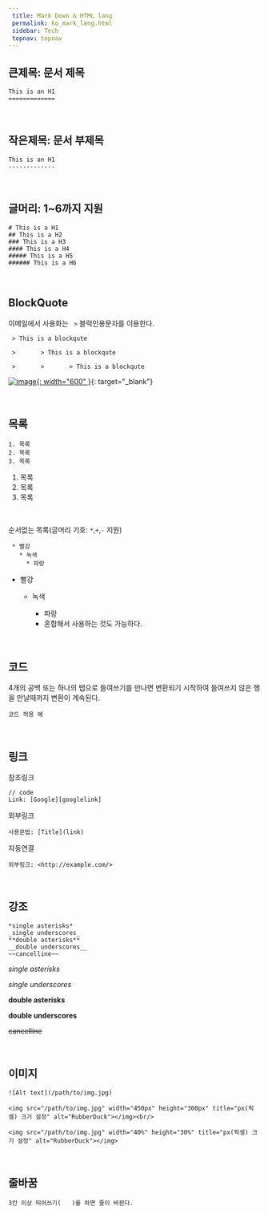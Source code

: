 ```yaml
---
 title: Mark Down & HTML lang
 permalink: ko_mark_lang.html
 sidebar: Tech
 topnav: topnav
---
```




큰제목: 문서 제목
----------------

    This is an H1
    =============

<br />

작은제목: 문서 부제목
-------------------

    This is an H1
    -------------

<br />

글머리: 1~6까지 지원
------------------

    # This is a H1
    ## This is a H2
    ### This is a H3
    #### This is a H4
    ##### This is a H5
    ###### This is a H6

<br />

BlockQuote
----------

이메일에서 사용화는 <code> ></code> 블럭인용문자를 이용한다.

     > This is a blockqute

     >       > This is a blockqute

     >       >       > This is a blockqute

[![image](/docs/images/Tech/Mark/mark_1.PNG){: width="600" }](/docs/images/Tech/Mark/mark_1.PNG){: target="_blank"}

<br />

목록
---

    1. 목록
    2. 목록
    3. 목록

1. 목록
2. 목록
3. 목록

<br />

순서없는 목록(글머리 기호: <code>*</code>,<code>+</code>,<code>-</code> 지원)

     * 빨강
       * 녹색
         * 파랑

+ 빨강
  + 녹색
    + 파랑

    - 혼합해서 사용하는 것도 가능하다.

<br />

코드
---

4개의 공백 또는 하나의 탭으로 들여쓰기를 만나면 변환되기 시작하여 들여쓰지 않은 행을 만날때까지 변환이 계속된다.

    코드 적용 예

<br />

링크
---
참조링크

    // code
    Link: [Google][googlelink]


외부링크

    사용문법: [Title](link)


자동연결

    외부링크: <http://example.com/>

<br />

강조
----

    *single asterisks*
    _single underscores_
    **double asterisks**
    __double underscores__
    ~~cancelline~~

*single asterisks*

_single underscores_

**double asterisks**

__double underscores__

~~cancelline~~

<br />

이미지
-----

    ![Alt text](/path/to/img.jpg)

    <img src="/path/to/img.jpg" width="450px" height="300px" title="px(픽셀) 크기 설정" alt="RubberDuck"></img><br/>

    <img src="/path/to/img.jpg" width="40%" height="30%" title="px(픽셀) 크기 설정" alt="RubberDuck"></img>


<br />

줄바꿈
-----

    3칸 이상 띄어쓰기(   )를 하면 줄이 바뀐다.

<br />